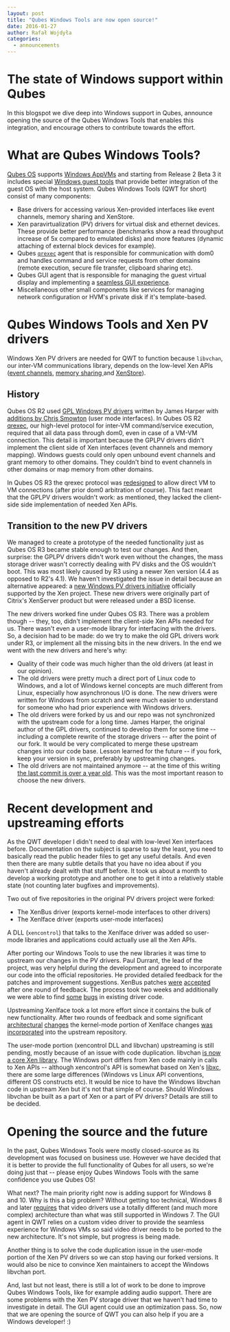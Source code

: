```yaml
---
layout: post
title: "Qubes Windows Tools are now open source!"
date: 2016-01-27
author: Rafał Wojdyła
categories:
  - announcements
---
```


The state of Windows support within Qubes
=========================================

In this blogspot we dive deep into Windows support in Qubes, announce opening the source of the Qubes Windows Tools that enables this integration, and encourage others to contribute towards the effort.

What are Qubes Windows Tools?
=============================

[Qubes OS](https://qubes-os.org/) supports [Windows AppVMs](https://www.qubes-os.org/doc/windows-appvms/) and starting from Release 2 Beta 3 it includes special [Windows guest tools](https://www.qubes-os.org/doc/windows-tools-3/) that provide better integration of the guest OS with the host system. Qubes Windows Tools (QWT for short) consist of many components:

- Base drivers for accessing various Xen-provided interfaces like event channels, memory sharing and XenStore.
- Xen paravirtualization (PV) drivers for virtual disk and ethernet devices. These provide better performance (benchmarks show a read throughput increase of 5x compared to emulated disks) and more features (dynamic attaching of external block devices for example).
- Qubes [`qrexec`](https://www.qubes-os.org/en/doc/qrexec/) agent that is responsible for communication with dom0 and handles command and service requests from other domains (remote execution, secure file transfer, clipboard sharing etc).
- Qubes GUI agent that is responsible for managing the guest virtual display and implementing a [seamless GUI experience](https://www.qubes-os.org/screenshots/).
- Miscellaneous other small components like services for managing network configuration or HVM's private disk if it's template-based.

Qubes Windows Tools and Xen PV drivers
======================================

Windows Xen PV drivers are needed for QWT to function because `libvchan`, our inter-VM communications library, depends on the low-level Xen APIs ([event channels](http://wiki.xen.org/wiki/Event_Channel_Internals), [memory sharing ](http://wiki.xen.org/wiki/Grant_Table)and [XenStore](http://wiki.xen.org/wiki/XenStore)).

History
-------

Qubes OS R2 used [GPL Windows PV drivers](http://wiki.xenproject.org/wiki/XenWindowsGplPv) written by James Harper with [additions by Chris Smowton](https://github.com/smowton/xen-pv-windows-evtchn) (user mode interfaces). In Qubes OS R2 [qrexec](https://www.qubes-os.org/en/doc/qrexec2-implementation/), our high-level protocol for inter-VM command/service execution, required that all data pass through dom0, even in case of a VM-VM connection. This detail is important because the GPLPV drivers didn't implement the client side of Xen interfaces (event channels and memory mapping). Windows guests could only open unbound event channels and grant memory to other domains. They couldn't bind to event channels in other domains or map memory from other domains.

In Qubes OS R3 the qrexec protocol was [redesigned](https://www.qubes-os.org/en/doc/qrexec3-implementation/) to allow direct VM to VM connections (after prior dom0 arbitration of course). This fact meant that the GPLPV drivers wouldn't work: as mentioned, they lacked the client-side side implementation of needed Xen APIs.

Transition to the new PV drivers
--------------------------------

We managed to create a prototype of the needed functionality just as Qubes OS R3 became stable enough to test our changes. And then, surprise: the GPLPV drivers didn't work even without the changes, the mass storage driver wasn't correctly dealing with PV disks and the OS wouldn't boot. This was most likely caused by R3 using a newer Xen version (4.4 as opposed to R2's 4.1). We haven't investigated the issue in detail because an alternative appeared: a [new Windows PV drivers initiative](http://www.xenproject.org/developers/teams/windows-pv-drivers.html) officially supported by the Xen project. These new drivers were originally part of Citrix's XenServer product but were released under a BSD license.

The new drivers worked fine under Qubes OS R3. There was a problem though -- they, too, didn't implement the client-side Xen APIs needed for us. There wasn't even a user-mode library for interfacing with the drivers. So, a decision had to be made: do we try to make the old GPL drivers work under R3, or implement all the missing bits in the new drivers. In the end we went with the new drivers and here's why:

- Quality of their code was much higher than the old drivers (at least in our opinion).
- The old drivers were pretty much a direct port of Linux code to Windows, and a lot of Windows kernel concepts are much different from Linux, especially how asynchronous I/O is done. The new drivers were written for Windows from scratch and were much easier to understand for someone who had prior experience with Windows drivers.
- The old drivers were forked by us and our repo was not synchronized with the upstream code for a long time. James Harper, the original author of the GPL drivers, continued to develop them for some time -- including a complete rewrite of the storage drivers -- after the point of our fork. It would be very complicated to merge these upstream changes into our code base. Lesson learned for the future -- if you fork, keep your version in sync, preferably by upstreaming changes.
- The old drivers are not maintained anymore -- at the time of this writing [the last commit is over a year old](http://xenbits.xensource.com/ext/win-pvdrivers). This was the most important reason to choose the new drivers.

Recent development and upstreaming efforts
==========================================

As the QWT developer I didn't need to deal with low-level Xen interfaces before. Documentation on the subject is sparse to say the least, you need to basically read the public header files to get any useful details. And even then there are many subtle details that you have no idea about if you haven't already dealt with that stuff before. It took us about a month to develop a working prototype and another one to get it into a relatively stable state (not counting later bugfixes and improvements).

Two out of five repositories in the original PV drivers project were forked:

- The XenBus driver (exports kernel-mode interfaces to other drivers)
- The XenIface driver (exports user-mode interfaces)

A DLL (`xencontrol`) that talks to the XenIface driver was added so user-mode libraries and applications could actually use all the Xen APIs.

After porting our Windows Tools to use the new libraries it was time to upstream our changes in the PV drivers. Paul Durrant, the lead of the project, was very helpful during the development and agreed to incorporate our code into the official repositories. He provided detailed feedback for the patches and improvement suggestions. XenBus patches [were](http://xenbits.xen.org/gitweb/?p=pvdrivers/win/xenbus.git;a=commit;h=586415551f759089e136a75924aca4e4448cffe4) [accepted](http://xenbits.xen.org/gitweb/?p=pvdrivers/win/xenbus.git;a=commit;h=5096ab7a917f0ea3892c00da8b7119a2d728767d) after one round of feedback. The process took two weeks and additionally we were able to find [some](http://xenbits.xen.org/gitweb/?p=pvdrivers/win/xenbus.git;a=commit;h=07736d005a77c94679fd1671820d576454b22016) [bugs](http://xenbits.xen.org/gitweb/?p=pvdrivers/win/xenbus.git;a=commit;h=8b332a8ee5912d72cba40ac2a66741d7e64eb424) in existing driver code.

Upstreaming XenIface took a lot more effort since it contains the bulk of new functionality. After two rounds of feedback and some significant [architectural](https://github.com/QubesOS/qubes-vmm-xen-win-pvdrivers-xeniface/commit/fa2a1d01b5c78ad69f7e776fdab4cae43f86c1de) [changes](https://github.com/QubesOS/qubes-vmm-xen-win-pvdrivers-xeniface/commit/93d8a6ab93182bd7fe0df00a94080e7e493502cd) the kernel-mode portion of XenIface changes [was](http://xenbits.xen.org/gitweb/?p=pvdrivers/win/xeniface.git;a=commit;h=f61c175a3a1fc6809fd71299dc863f1db9d9040f) [incorporated](http://xenbits.xen.org/gitweb/?p=pvdrivers/win/xeniface.git;a=commit;h=c7e6df4c5120ee38cb52027df505ddd1fcd79414) into the upstream repository.

The user-mode portion (xencontrol DLL and libvchan) upstreaming is still pending, mostly because of an issue with code duplication. libvchan [is now a core Xen library](http://xenbits.xen.org/gitweb/?p=xen.git;a=tree;f=tools/libvchan). The Windows port differs from Xen code mainly in calls to Xen APIs -- although xencontrol's API is somewhat based on Xen's [libxc](http://xenbits.xen.org/gitweb/?p=xen.git;a=tree;f=tools/libxc), there are some large differences (Windows vs Linux API conventions, different OS constructs etc). It would be nice to have the Windows libvchan code in upstream Xen but it's not that simple of course. Should Windows libvchan be built as a part of Xen or a part of PV drivers? Details are still to be decided.

Opening the source and the future
=================================

In the past, Qubes Windows Tools were mostly closed-source as its
development was focused on business use. However we have decided that it
is better to provide the full functionality of Qubes for all users, so
we're doing just that -- please enjoy Qubes Windows Tools with the
same confidence you use Qubes OS!

What next? The main priority right now is adding support for Windows 8 and 10. Why is this a big problem? Without getting too technical, Windows 8 and later [requires](https://msdn.microsoft.com/en-us/library/windows/hardware/ff570593(v=vs.85).aspx) that video drivers use a totally different (and much more complex) architecture than what was still supported in Windows 7. The GUI agent in QWT relies on a custom video driver to provide the seamless experience for Windows VMs so said video driver needs to be ported to the new architecture. It's not simple, but progress is being made.

Another thing is to solve the code duplication issue in the user-mode portion of the Xen PV drivers so we can stop having our forked versions. It would also be nice to convince Xen maintainers to accept the Windows libvchan port.

And, last but not least, there is still a lot of work to be done to improve Qubes Windows Tools, like for example adding audio support. There are some problems with the Xen PV storage driver that we haven't had time to investigate in detail. The GUI agent could use an optimization pass. So, now that we are opening the source of QWT you can also help if you are a Windows developer! :)
